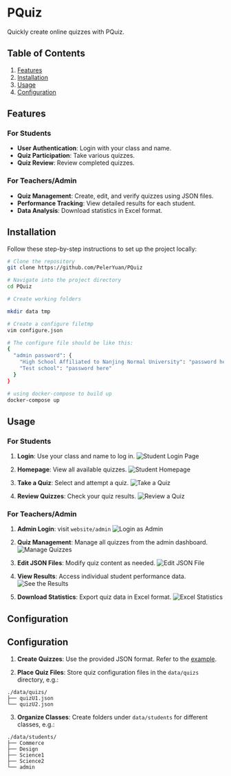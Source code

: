 # PQuiz

Quickly create online quizzes with PQuiz.

## Table of Contents

1. [Features](#features)
2. [Installation](#installation)
3. [Usage](#usage)
4. [Configuration](#configuration)

## Features

### For Students

- **User Authentication**: Login with your class and name.
- **Quiz Participation**: Take various quizzes.
- **Quiz Review**: Review completed quizzes.

### For Teachers/Admin

- **Quiz Management**: Create, edit, and verify quizzes using JSON files.
- **Performance Tracking**: View detailed results for each student.
- **Data Analysis**: Download statistics in Excel format.

## Installation

Follow these step-by-step instructions to set up the project locally:

```bash
# Clone the repository
git clone https://github.com/PelerYuan/PQuiz

# Navigate into the project directory
cd PQuiz

# Create working folders

mkdir data tmp

# Create a configure filetmp
vim configure.json

# The configure file should be like this:
{
  "admin password": {
    "High School Affiliated to Nanjing Normal University": "password here",
    "Test school": "password here"
  }
}

# using docker-compose to build up
docker-compose up
```

## Usage

### For Students

1. **Login**: Use your class and name to log in.
   ![Student Login Page](doc/1.png)

2. **Homepage**: View all available quizzes.
   ![Student Homepage](doc/2.png)

3. **Take a Quiz**: Select and attempt a quiz.
   ![Take a Quiz](doc/3.png)

4. **Review Quizzes**: Check your quiz results.
   ![Review a Quiz](doc/4.png)

### For Teachers/Admin

1. **Admin Login**: visit `website/admin`
   ![Login as Admin](doc/5.png)

2. **Quiz Management**: Manage all quizzes from the admin dashboard.
   ![Manage Quizzes](doc/6.png)

3. **Edit JSON Files**: Modify quiz content as needed.
   ![Edit JSON File](doc/7.png)

4. **View Results**: Access individual student performance data.
   ![See the Results](doc/8.png)

5. **Download Statistics**: Export quiz data in Excel format.
   ![Excel Statistics](doc/9.png)

## Configuration

## Configuration

1. **Create Quizzes**: Use the provided JSON format. Refer to the [example](doc/quiz_example.json).

2. **Place Quiz Files**: Store quiz configuration files in the `data/quizs` directory, e.g.:

```
./data/quizs/
├── quizU1.json
└── quizU2.json
```


3. **Organize Classes**: Create folders under `data/students` for different classes, e.g.:

```
./data/students/
├── Commerce
├── Design
├── Science1
├── Science2
└── admin
```